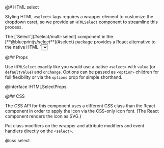 @# HTML select

Styling HTML `<select>` tags requires a wrapper element to customize the
dropdown caret, so we provide an `HTMLSelect` component to streamline this
process.

<div class="@ns-callout @ns-intent-success @ns-icon-info-sign">
    The [`Select`](#select/multi-select) component in the [**@blueprintjs/select**](#select)
    package provides a React alternative to the native HTML `<select>` tag. Notably, it
    supports custom filtering logic and item rendering.
</div>

@## Props

Use `HTMLSelect` exactly like you would use a native `<select>` with `value` (or
`defaultValue`) and `onChange`. Options can be passed as `<option>` children for
full flexibility or via the `options` prop for simple shorthand.

@interface IHTMLSelectProps

@## CSS

The CSS API for this component uses a different CSS class than the React component
in order to apply the icon via the CSS-only icon font. (The React component
renders the icon as SVG.)

Put class modifiers on the wrapper and attribute modifiers and event handlers
directly on the `<select>`.

@css select
